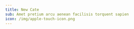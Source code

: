 ```yaml
---
title: New Cate
sub: Amet pretium arcu aenean facilisis torquent sapien
icon: /img/apple-touch-icon.png
---
```


